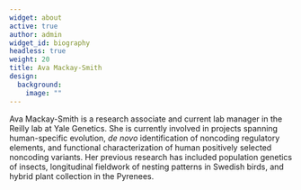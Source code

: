 ```yaml
---
widget: about
active: true
author: admin
widget_id: biography
headless: true
weight: 20
title: Ava Mackay-Smith
design:
  background:
    image: ""
---
```

Ava Mackay-Smith is a research associate and current lab manager in the Reilly lab at Yale Genetics. She is currently involved in projects spanning human-specific evolution, *de novo* identification of noncoding regulatory elements, and functional characterization of human positively selected noncoding variants. Her previous research has included population genetics of insects, longitudinal fieldwork of nesting patterns in Swedish birds, and hybrid plant collection in the Pyrenees.
